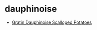 # dauphinoise

 * [Gratin Dauphinoise Scalloped Potatoes](index/g/gratin-dauphinoise-scalloped-potatoes-395310.json)
